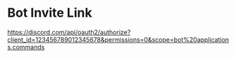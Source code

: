 # Bot Invite Link
https://discord.com/api/oauth2/authorize?client_id=123456789012345678&permissions=0&scope=bot%20applications.commands
